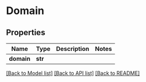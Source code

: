 # Domain

## Properties
Name | Type | Description | Notes
------------ | ------------- | ------------- | -------------
**domain** | **str** |  | 

[[Back to Model list]](../README.md#documentation-for-models) [[Back to API list]](../README.md#documentation-for-api-endpoints) [[Back to README]](../README.md)


